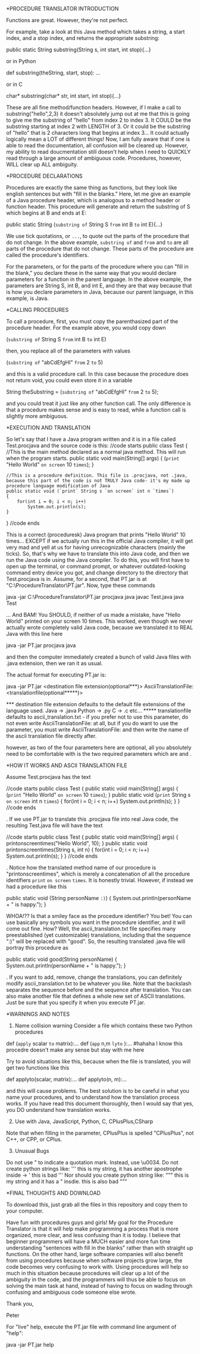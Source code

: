 *PROCEDURE TRANSLATOR INTRODUCTION

Functions are great. However, they're not perfect. 

For example, take a look at this Java method which takes a string, a start index, and a stop index, and returns the appropriate substring:

public static String substring(String s, int start, int stop){...}

or in Python

def substring(theString, start, stop):
    ...

or in C

char* substring(char* str, int start, int stop){...}

These are all fine method/function headers. However, if I make a call to substring("hello",2,3) it doesn't absolutely jump out at me that this is going to give me the substring of "hello" from index 2 to index 3. It COULD be the substring starting at index 2 with LENGTH of 3. Or it could be the substring of "hello" that is 2 characters long that begins at index 3... It could actually logically mean a LOT of different things! Now, I am fully aware that if one is able to read the documentation, all confusion will be cleared up. However, my ability to read doucmentation still doesn't help when I need to QUICKLY read through a large amount of ambiguous code. Procedures, however, WILL clear up ALL ambiguity.

*PROCEDURE DECLARATIONS

Procedures are exactly the same thing as functions, but they look like english sentences but with "fill in the blanks." Here, let me give an example of a Java procedure header, which is analogous to a method header or function header. This procedure will generate and return the substring of S which begins at B and ends at E:

public static String (`substring of` String S `from` int B `to` int E){...}

We use tick quotations, or `...`, to quote out the parts of the procedure that do not change. In the above example, `substring of` and `from` and `to` are all parts of the procedure that do not change. These parts of the procedure are called the procedure's identifiers.

For the parameters, or for the parts of the procedure where you can "fill in the blank," you declare these in the same way that you would declare parameters for a function in the parent language. In the above example, the parameters are String S, int B, and int E, and they are that way because that is how you declare parameters in Java, because our parent language, in this example, is Java. 

*CALLING PROCEDURES

To call a procedure, first, you must copy the parenthasized part of the procedure header. For the example above, you would copy down 

(`substring of` String S `from` int B `to` int E)

then, you replace all of the parameters with values

(`substring of` "abCdEfgHI" `from` 2 `to` 5)

and this is a valid procedure call. In this case because the procedure does not return void, you could even store it in a variable

String theSubstring = (`substring of` "abCdEfgHI" `from` 2 `to` 5);

and you could treat it just like any other function call. The only difference is that a procedure makes sense and is easy to read, while a function call is slightly more ambiguous.

*EXECUTION AND TRANSLATION

So let's say that I have a Java program written and it is in a file called Test.procjava and the source code is this:
//code starts
public class Test
{
    //This is the main method declared as a normal java method. This will run when the program starts.
    public static void main(String[] args)
    {
        (`print` "Hello World" `on screen` 10 `times`);
    }
    
    //This is a procedure definition. This file is .procjava, not .java, because this part of the code is not TRULY Java code- it's my made up procedure language modification of Java
    public static void (`print` String s `on screen` int n `times`)
    {
        for(int i = 0; i < n; i++)
            System.out.println(s);
    }
    
}
//code ends


This is a correct (proceduresk) Java program that prints "Hello World" 10 times... EXCEPT if we actually run this in the official Java compiler, it will get very mad and yell at us for having unrecognizable characters (mainly the ticks). So, that's why we have to translate this into Java code, and then we run the Java code using the Java compiler. To do this, you will first have to open up the terminal, or command prompt, or whatever outdated-looking command entry device you got, and change directory to the directory that Test.procjava  is in. Assume, for a second, that PT.jar is at "C:\ProcedureTranslator\PT.jar". Now, type these commands

java -jar C:\ProcedureTranslator\PT.jar procjava java
javac Test.java
java Test

...
And BAM! You SHOULD, if neither of us made a mistake, have "Hello World" printed on your screen 10 times. This worked, even though we never actually wrote completely valid Java code, because we translated it to REAL Java with this line here 

java -jar PT.jar procjava java

and then the computer immediately created a bunch of valid Java files with .java extension, then we ran it as usual. 

The actual format for executing PT.jar is:

java -jar PT.jar <custom file extension> <destination file extension(optional***)> <language> AsciiTranslationFile:<translationfile(optional*****)>

*** destination file extension defaults to the default file extensions of the language used. Java -> .java Python -> .py C -> .c etc...
***** translationfile defaults to ascii_translation.txt  -  if you prefer not to use this parameter, do not even write AsciiTranslationFile: at all, but if you do want to use the parameter, you must write AsciiTranslationFile: and then write the name of the ascii translation file directly after.

however, as two of the four parameters here are optional, all you absolutely need to be comfortable with is the two required parameters which are <custom file extension> and <language>. 
    
    
*HOW IT WORKS AND ASCII TRANSLATION FILE

Assume Test.procjava has the text

//code starts
public class Test
{
    public static void main(String[] args)
    {
        (`print` "Hello World" `on screen` 10 `times`);
    }
    public static void (`print` String s `on screen` int n `times`)
    {
        for(int i = 0; i < n; i++) System.out.println(s);
    }
}
//code ends

. If we use PT.jar to translate this .procjava file into real Java code, the resulting Test.java file will have the text

//code starts
public class Test
{
    public static void main(String[] args)
    {
        printonscreentimes("Hello World", 10);
    }
    public static void printonscreentimes(String s, int n)
    {
        for(int i = 0; i < n; i++) System.out.println(s);
    }
}
//code ends

. Notice how the translated method name of our procedure is "printonscreentimes", which is merely a concatenation of all the procedure identifiers `print` `on screen` `times`. It is honestly trivial. However, if instead we had a procedure like this

public static void (String personName `:)`)
{
    System.out.println(personName + " is happy.");
}

WHOA!?? Is that a smiley face as the procedure identifier? You bet! You can use basically any symbols you want in the procedure identifier, and it will come out fine. How? Well, the ascii_translation.txt file specifies many preestablished (yet customizable) translations, including that the sequence ":)" will be replaced with "good". So, the resulting translated .java file will portray this procedure as 

public static void good(String personName)
{
    System.out.println(personName + " is happy.");
}

. If you want to add, remove, change the translations, you can definitely modify ascii_translation.txt to be whatever you like. Note that the backslash separates the sequence before and the sequence after translation. You can also make another file that defines a whole new set of ASCII translations. Just be sure that you specify it when you execute PT.jar.

*WARNINGS AND NOTES

1. Name collision warning
Consider a file which contains these two Python procedures

def (`apply` scalar `to` matrix):...
def (`app` n,m `lyto` ):... #hahaha I know this procedre doesn't make any sense but stay with me here

Try to avoid situations like this, because when the file is translated, you will get two functions like this

def applyto(scalar, matrix):...
def applyto(n, m):...

and this will cause problems. The best solution is to be careful in what you name your procedures, and to understand how the translation process works. If you have read this document thoroughly, then I would say that yes, you DO understand how translation works. 

2. Use with Java, JavaScript, Python, C, CPlusPlus,CSharp

Note that when filling in the <language> parameter, CPlusPlus is spelled "CPlusPlus", not C++, or CPP, or CPlus.
    
3. Unusual Bugs

Do not use \" to indicate a quotation mark. Instead, use \u0034.
Do not create python strings like: ''' this is my string, it has another apostrophe inside -> ' this is bad '''
Nor should you create python string like: """ this is my string and it has a " insdie. this is also bad """


*FINAL THOUGHTS AND DOWNLOAD

To download this, just grab all the files in this repository and copy them to your computer. 

Have fun with procedures guys and girls! My goal for the Procedure Translator is that it will help make programming a process that is more organized, more clear, and less confusing than it is today. I believe that beginner programmers will have a MUCH easier and more fun time understanding "sentences with fill in the blanks" rather than with straight up functions. On the other hand, large software companies will also benefit from using procedures because when software projects grow large, the code becomes very confusing to work with. Using procedures will help so much in this situation because procedures will clear up a lot of the ambiguity in the code, and the programmers will thus be able to focus on solving the main task at hand, instead of having to focus on wading through confusing and ambiguous code someone else wrote.

Thank you,

Peter

For "live" help, execute the PT.jar file with command line argument of "help":

java -jar PT.jar help

